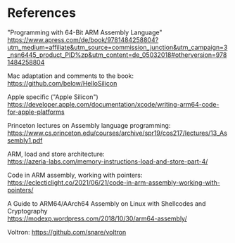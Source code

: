 # References

"Programming with 64-Bit ARM Assembly Language"
<br>
https://www.apress.com/de/book/9781484258804?utm_medium=affiliate&utm_source=commission_junction&utm_campaign=3_nsn6445_product_PID%zp&utm_content=de_05032018#otherversion=9781484258804

Mac adaptation and comments to the book:
<br>
https://github.com/below/HelloSilicon

Apple specific ("Apple Silicon")
<br>
https://developer.apple.com/documentation/xcode/writing-arm64-code-for-apple-platforms

Princeton lectures on Assembly language programming:
<br>
https://www.cs.princeton.edu/courses/archive/spr19/cos217/lectures/13_Assembly1.pdf

ARM, load and store architecture:
<br>
https://azeria-labs.com/memory-instructions-load-and-store-part-4/

Code in ARM assembly, working with pointers:
<br>
https://eclecticlight.co/2021/06/21/code-in-arm-assembly-working-with-pointers/

A Guide to ARM64/AArch64 Assembly on Linux with Shellcodes and Cryptography 
<br>
https://modexp.wordpress.com/2018/10/30/arm64-assembly/

Voltron: https://github.com/snare/voltron



